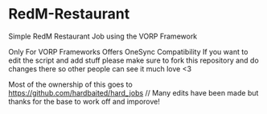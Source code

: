 # RedM-Restaurant
Simple RedM Restaurant Job using the VORP Framework

Only For VORP Frameworks
Offers OneSync Compatibility
If you want to edit the script and add stuff please make sure to fork this repository and do changes there so other people can see it much love <3

Most of the ownership of this goes to https://github.com/hardbaited/hard_jobs // Many edits have been made but thanks for the base to work off and imporove!
